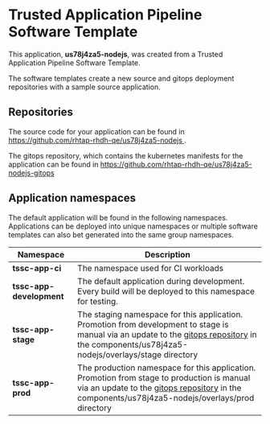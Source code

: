 # Trusted Application Pipeline Software Template

This application, **us78j4za5-nodejs**, was created from a Trusted Application Pipeline Software Template.

The software templates create a new source and gitops deployment repositories with a sample source application. 

## Repositories

The source code for your application can be found in [https://github.com/rhtap-rhdh-qe/us78j4za5-nodejs ](https://github.com/rhtap-rhdh-qe/us78j4za5-nodejs ).
 
The gitops repository, which contains the kubernetes manifests for the application can be found in 
[https://github.com/rhtap-rhdh-qe/us78j4za5-nodejs-gitops ](https://github.com/rhtap-rhdh-qe/us78j4za5-nodejs-gitops ) 

## Application namespaces 

The default application will be found in the following namespaces. Applications can be deployed into unique namespaces or multiple software templates can also bet generated into the same group namespaces.  

|  Namespace   |  Description   |  
| -------- | -------- |
| **tssc-app-ci** | The namespace used for CI workloads |
| **tssc-app-development** | The default application during development. Every build will be deployed to this namespace for testing. |
| **tssc-app-stage** | The staging namespace for this application. Promotion from development to stage is manual via an update to the [gitops repository](https://github.com/rhtap-rhdh-qe/us78j4za5-nodejs-gitops ) in the components/us78j4za5-nodejs/overlays/stage directory |
| **tssc-app-prod** | The production namespace for this application. Promotion from stage to production is manual via an update to the [gitops repository](https://github.com/rhtap-rhdh-qe/us78j4za5-nodejs-gitops ) in the components/us78j4za5-nodejs/overlays/prod directory |